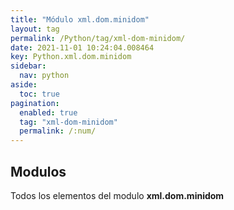 ```yaml
---
title: "Módulo xml.dom.minidom"
layout: tag
permalink: /Python/tag/xml-dom-minidom/
date: 2021-11-01 10:24:04.008464
key: Python.xml.dom.minidom
sidebar: 
  nav: python
aside: 
  toc: true
pagination: 
  enabled: true
  tag: "xml-dom-minidom"
  permalink: /:num/
---
```


<h2>Modulos</h2>
Todos los elementos del modulo <strong>xml.dom.minidom</strong>
